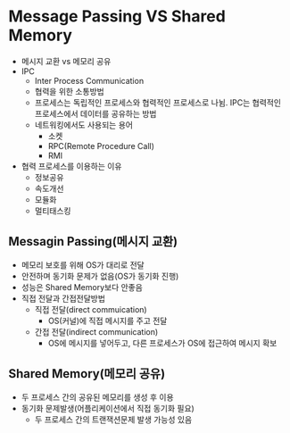 # Message Passing VS Shared Memory

- 메시지 교환 vs 메모리 공유
- IPC
  - Inter Process Communication
  - 협력을 위한 소통방법
  - 프로세스는 독립적인 프로세스와 협력적인 프로세스로 나뉨. IPC는 협력적인 프로세스에서 데이터를 공유하는 방법
  - 네트워킹에서도 사용되는 용어
    - 소켓
    - RPC(Remote Procedure Call) 
    - RMI 
- 협력 프로세스를 이용하는 이유
  - 정보공유
  - 속도개선
  - 모듈화
  - 멀티태스킹

## Messagin Passing(메시지 교환)

- 메모리 보호를 위해 OS가 대리로 전달
- 안전하며 동기화 문제가 없음(OS가 동기화 진행)
- 성능은 Shared Memory보다 안좋음
- 직접 전달과 간접전달방법
  - 직접 전달(direct commuication)
    - OS(커널)에 직접 메시지를 주고 전달
  - 간접 전달(indirect communication)
    - OS에 메시지를 넣어두고, 다른 프로세스가 OS에 접근하여 메시지 확보

## Shared Memory(메모리 공유)

- 두 프로세스 간의 공유된 메모리를 생성 후 이용
- 동기화 문제발생(어플리케이션에서 직접 동기화 필요)
  - 두 프로세스 간의 트랜잭션문제 발생 가능성 있음